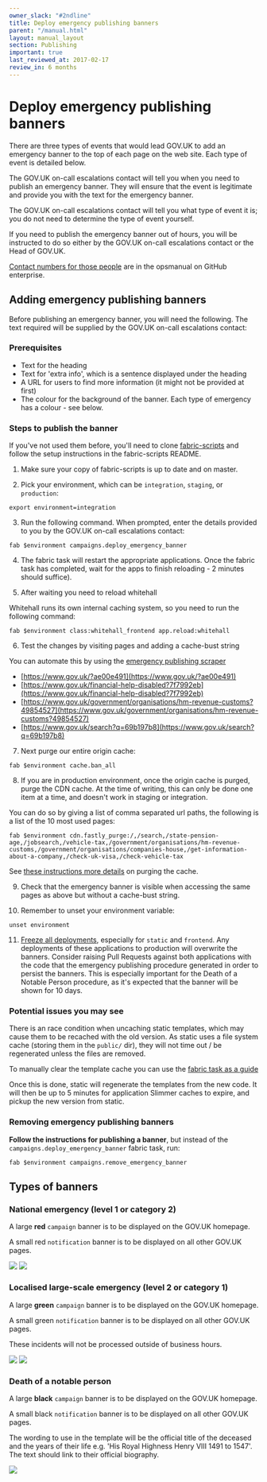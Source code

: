 ```yaml
---
owner_slack: "#2ndline"
title: Deploy emergency publishing banners
parent: "/manual.html"
layout: manual_layout
section: Publishing
important: true
last_reviewed_at: 2017-02-17
review_in: 6 months
---
```


# Deploy emergency publishing banners

There are three types of events that would lead GOV.UK to add an emergency banner to
the top of each page on the web site. Each type of event is detailed below.

The GOV.UK on-call escalations contact will tell you when you need to publish an
emergency banner. They will ensure that the event is legitimate and provide you
with the text for the emergency banner.

The GOV.UK on-call escalations contact will tell you what type of event it is; you do
not need to determine the type of event yourself.

If you need to publish the emergency banner out of hours, you will be
instructed to do so either by the GOV.UK on-call escalations contact or the Head of
GOV.UK.

[Contact numbers for those people](https://github.gds/pages/gds/opsmanual/2nd-line/contact-numbers-in-case-of-incident.html) are in the opsmanual on GitHub enterprise.

## Adding emergency publishing banners

Before publishing an emergency banner, you will need the following. The text
required will be supplied by the GOV.UK on-call escalations contact:

### Prerequisites

- Text for the heading
- Text for 'extra info', which is a sentence displayed under the heading
- A URL for users to find more information (it might not be provided at first)
- The colour for the background of the banner. Each type of emergency has a colour - see below.

### Steps to publish the banner

If you've not used them before, you'll need to clone [fabric-scripts](https://github.com/alphagov/fabric-scripts) and follow the setup instructions in the fabric-scripts README.

1) Make sure your copy of fabric-scripts is up to date and on master.

2) Pick your environment, which can be `integration`, `staging`, or `production`:

```
export environment=integration
```

3) Run the following command. When prompted, enter the details provided to you by the GOV.UK on-call escalations contact:

```
fab $environment campaigns.deploy_emergency_banner
```

4) The fabric task will restart the appropriate applications. Once the fabric task has completed, wait for the apps to finish reloading - 2 minutes should suffice).

5) After waiting you need to reload whitehall

Whitehall runs its own internal caching system, so you need to run the following command:

```
fab $environment class:whitehall_frontend app.reload:whitehall
```

6) Test the changes by visiting pages and adding a cache-bust string

You can automate this by using the [emergency publishing scraper](https://github.com/alphagov/emergency-publishing-scraper)

- [https://www.gov.uk/?ae00e491](https://www.gov.uk/?ae00e491)
- [https://www.gov.uk/financial-help-disabled?7f7992eb](https://www.gov.uk/financial-help-disabled?7f7992eb)
- [https://www.gov.uk/government/organisations/hm-revenue-customs?49854527](https://www.gov.uk/government/organisations/hm-revenue-customs?49854527)
- [https://www.gov.uk/search?q=69b197b8](https://www.gov.uk/search?q=69b197b8)

7) Next purge our entire origin cache:

```
fab $environment cache.ban_all
```

8) If you are in production environment, once the origin cache is purged, purge the CDN cache. At the time of writing, this can only be done one item at a time, and doesn't work in staging or integration.

You can do so by giving a list of comma separated url paths,
the following is a list of the 10 most used pages:

```
fab $environment cdn.fastly_purge:/,/search,/state-pension-age,/jobsearch,/vehicle-tax,/government/organisations/hm-revenue-customs,/government/organisations/companies-house,/get-information-about-a-company,/check-uk-visa,/check-vehicle-tax
```

See [these instructions more details](https://github.gds/pages/gds/opsmanual/2nd-line/cache-flush.html) on purging the cache.

9) Check that the emergency banner is visible when accessing the same pages as above
   but without a cache-bust string.

10) Remember to unset your environment variable:

```
unset environment
```

11) [Freeze all deployments](https://github.gds/pages/gds/opsmanual/2nd-line/blocking-apps-from-release.html), especially for `static` and `frontend`. Any deployments of these applications to production will overwrite the banners. Consider raising Pull Requests against both applications with the code that the emergency publishing procedure generated in order to persist the banners. This is especially important for the Death of a Notable Person procedure, as it's expected that the banner will be shown for 10 days.

### Potential issues you may see

There is an race condition when uncaching static templates, which may cause them to be
recached with the old version. As static uses a file system cache (storing them in the
`public/` dir), they will not time out / be regenerated unless the files are removed.

To manually clear the template cache you can use the [fabric task as a guide](https://github.com/alphagov/fabric-scripts/blob/master/campaigns.py#L53-L69)

Once this is done, static will regenerate the templates from the new code. It will then be
up to 5 minutes for application Slimmer caches to expire, and pickup the new version from static.

### Removing emergency publishing banners

**Follow the instructions for publishing a banner**, but instead of the `campaigns.deploy_emergency_banner` fabric task, run:

```
fab $environment campaigns.remove_emergency_banner
```

## Types of banners

### National emergency (level 1 or category 2)

A large **red** `campaign` banner is to be displayed on the GOV.UK homepage.

A small red `notification` banner is to be displayed on all other GOV.UK
pages.

![](images/emergency-publishing-national-emergency.png)
![](images/emergency-publishing-national-emergency-notification.png)

### Localised large-scale emergency (level 2 or category 1)

A large **green** `campaign` banner is to be displayed on the GOV.UK homepage.

A small green `notification` banner is to be displayed on all other GOV.UK
pages.

These incidents will not be processed outside of business hours.

![](images/emergency-publishing-localised-emergency.png)
![](images/emergency-publishing-localised-emergency-notification.png)

### Death of a notable person

A large **black** `campaign` banner is to be displayed on the GOV.UK
homepage.

A small black `notification` banner is to be displayed on all other GOV.UK
pages.

The wording to use in the template will be the official title of the
deceased and the years of their life e.g. 'His Royal Highness Henry VIII
1491 to 1547'. The text should link to their official biography.

![](images/emergency-publishing-notable-death.png)
